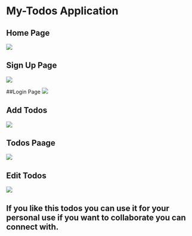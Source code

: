 # My-Todos Application

## Home Page
  ![](https://github.com/sanjaykumarverma01/My-Todos/blob/main/SS/home%20page.PNG?raw=true)
 
## Sign Up Page
  ![](https://github.com/sanjaykumarverma01/My-Todos/blob/main/SS/signup%20page.PNG?raw=true)

##Login Page
  ![](https://github.com/sanjaykumarverma01/My-Todos/blob/main/SS/login%20page.PNG?raw=true)
  
## Add Todos
  ![](https://github.com/sanjaykumarverma01/My-Todos/blob/main/SS/add%20%20todos.PNG?raw=true)
  
## Todos Paage
  ![](https://github.com/sanjaykumarverma01/My-Todos/blob/main/SS/todos%20page.PNG?raw=true)
  
## Edit Todos
  ![](https://github.com/sanjaykumarverma01/My-Todos/blob/main/SS/edit%20todos.PNG?raw=true)

## If you like this todos you can use it for your personal use if you want to collaborate you can connect with.

